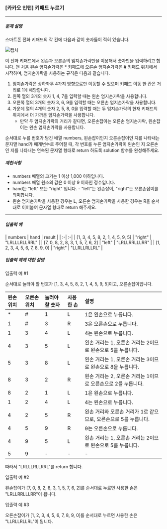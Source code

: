 ### [카카오 인턴] 키패드 누르기

***

##### 문제 설명

스마트폰 전화 키패드의 각 칸에 다음과 같이 숫자들이 적혀 있습니다.

![캡처](https://user-images.githubusercontent.com/63627253/89989060-5a49c300-dcbb-11ea-8df3-321172f0d28f.PNG)

이 전화 키패드에서 왼손과 오른손의 엄지손가락만을 이용해서 숫자만을 입력하려고 합니다.
맨 처음 왼손 엄지손가락은 * 키패드에 오른손 엄지손가락은 # 키패드 위치에서 시작하며, 엄지손가락을 사용하는 규칙은 다음과 같습니다.

 1. 엄지손가락은 상하좌우 4가지 방향으로만 이동할 수 있으며 키패드 이동 한 칸은 거리로 1에 해당합니다.
 2. 왼쪽 열의 3개의 숫자 1, 4, 7을 입력할 때는 왼손 엄지손가락을 사용합니다.
 3. 오른쪽 열의 3개의 숫자 3, 6, 9를 입력할 때는 오른손 엄지손가락을 사용합니다.
 4. 가운데 열의 4개의 숫자 2, 5, 8, 0을 입력할 때는 두 엄지손가락의 현재 키패드의 위치에서 더 가까운 엄지손가락을 사용합니다.
	- 만약 두 엄지손가락의 거리가 같다면, 오른손잡이는 오른손 엄지손가락, 왼손잡이는 왼손 엄지손가락을 사용합니다.

순서대로 누를 번호가 담긴 배열 numbers, 왼손잡이인지 오른손잡이인 지를 나타내는 문자열 hand가 매개변수로 주어질 때, 각 번호를 누른 엄지손가락이 왼손인 지 오른손인 지를 나타내는 연속된 문자열 형태로 return 하도록 solution 함수를 완성해주세요.


##### 제한사항
 - numbers 배열의 크기는 1 이상 1,000 이하입니다.
 - numbers 배열 원소의 값은 0 이상 9 이하인 정수입니다.
 - hand는 "left" 또는 "right" 입니다.
		- "left"는 왼손잡이, "right"는 오른손잡이를 의미합니다.
 - 왼손 엄지손가락을 사용한 경우는 L, 오른손 엄지손가락을 사용한 경우는 R을 순서대로 이어붙여 문자열 형태로 return 해주세요.

-----

##### 입출력 예
| numbers | hand | result |
| :-| :-|
| [1, 3, 4, 5, 8, 2, 1, 4, 5, 9, 5] | "right" | "LRLLLRLLRRL" |
| [7, 0, 8, 2, 8, 3, 1, 5, 7, 6, 2] | "left" | "LRLLRRLLLRR" |
| [1, 2, 3, 4, 5, 6, 7, 8, 9, 0] | "right" | "LLRLLRLLRL" |

##### 입출력 예에 대한 설명

입출력 예 #1

순서대로 눌러야 할 번호가 [1, 3, 4, 5, 8, 2, 1, 4, 5, 9, 5]이고, 오른손잡이입니다.

| 왼손 위치 | 오른손 위치 | 눌러야 할 숫자 | 사용한 손 | 설명 |
| :-| :-| :-| :-| :-|
|*|	#|	1|	L|	1은 왼손으로 누릅니다.|
|1|	#|	3|	R|	3은 오른손으로 누릅니다.|
|1|	3|	4|	L|	4는 왼손으로 누릅니다.|
|4|	3|	5|	L|	왼손 거리는 1, 오른손 거리는 2이므로 왼손으로 5를 누릅니다.|
|5|	3|	8|	L|	왼손 거리는 1, 오른손 거리는 3이므로 왼손으로 8을 누릅니다.|
|8|	3|	2|	R|	왼손 거리는 2, 오른손 거리는 1이므로 오른손으로 2를 누릅니다.|
|8|	2|	1|	L|	1은 왼손으로 누릅니다.|
|1|	2|	4|	L|	4는 왼손으로 누릅니다.|
|4|	2|	5|	R|	왼손 거리와 오른손 거리가 1로 같으므로, 오른손으로 5를 누릅니다.|
|4|	5|	9|	R|	9는 오른손으로 누릅니다.|
|4|	9|	5|	L|	왼손 거리는 1, 오른손 거리는 2이므로 왼손으로 5를 누릅니다.|
|5|	9|	-|	-|	-|

따라서 "LRLLLRLLRRL"를 return 합니다.

입출력 예 #2

왼손잡이가 [7, 0, 8, 2, 8, 3, 1, 5, 7, 6, 2]를 순서대로 누르면 사용한 손은 "LRLLRRLLLRR"이 됩니다.

입출력 예 #3

오른손잡이가 [1, 2, 3, 4, 5, 6, 7, 8, 9, 0]를 순서대로 누르면 사용한 손은 "LLRLLRLLRL"이 됩니다.